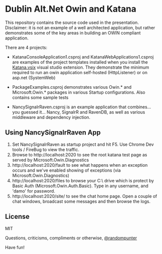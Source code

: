 Dublin Alt.Net Owin and Katana
=========

This repository contains the source code used in the presentation. Disclaimer: it is not an example of a well architected application, but rather demonstrates some of the key areas in building an OWIN compliant application.

There are 4 projects:

  - KatanaConsoleApplication1.csproj and KatanaWebApplications1.csproj are examples of the project templates installed when you install the [Katana.vsix] visual studio extension. They demonstrate the minimum required to run an owin application self-hosted (HttpListener) or on asp.net (SystemWeb)
 
  - PackageExamples.csproj demonstrates various Owin.* and Microsoft.Owin.* packages in various Startup configurations. Also contains some sample tests

  - NancySignalrRaven.csproj is an example application that combines... you guessed it... Nancy, SignalrR and RavenDB, as well as various middleware and dependency injection.

Using NancySignalrRaven App
-

 1. Set NancySignalrRaven as startup project and hit F5. Use Chrome Dev tools / FireBug to view the traffic.
 2. Browse to http://localhost:2020 to see the root katana test page as served by Microsoft.Owin.Diagnostics
 3. http://localhost:2020/fault to see what happens when an exception occurs and we've enabled showing of exceptions (via Microsoft.Owin.Diagnostics)
 4. http://localhost:2020/files to browse your C:\ drive which is protect by Basic Auth (Microsoft.Owin.Auth.Basic). Type in any username, and 'damo' for password.
 5. http://localhost:2020/site/ to see the chat home page. Open a couple of chat windows, broadcast some messages and then browse the logs.

License
-

MIT

Questions, criticisms, compliments or otherwise, [@randompunter]

Have fun!

  [katana.vsix]: http://katanaproject.codeplex.com/releases/view/102220
  [@randompunter]: http://twitter.com/randompunter
  
